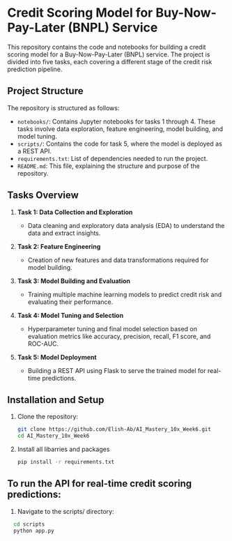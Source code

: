 # Credit Scoring Model for Buy-Now-Pay-Later (BNPL) Service

This repository contains the code and notebooks for building a credit scoring model for a Buy-Now-Pay-Later (BNPL) service. The project is divided into five tasks, each covering a different stage of the credit risk prediction pipeline. 

## Project Structure

The repository is structured as follows:

- `notebooks/`: Contains Jupyter notebooks for tasks 1 through 4. These tasks involve data exploration, feature engineering, model building, and model tuning.
- `scripts/`: Contains the code for task 5, where the model is deployed as a REST API.
- `requirements.txt`: List of dependencies needed to run the project.
- `README.md`: This file, explaining the structure and purpose of the repository.

## Tasks Overview

1. **Task 1: Data Collection and Exploration**  
   - Data cleaning and exploratory data analysis (EDA) to understand the data and extract insights.
   
2. **Task 2: Feature Engineering**  
   - Creation of new features and data transformations required for model building.

3. **Task 3: Model Building and Evaluation**  
   - Training multiple machine learning models to predict credit risk and evaluating their performance.

4. **Task 4: Model Tuning and Selection**  
   - Hyperparameter tuning and final model selection based on evaluation metrics like accuracy, precision, recall, F1 score, and ROC-AUC.

5. **Task 5: Model Deployment**  
   - Building a REST API using Flask to serve the trained model for real-time predictions.

## Installation and Setup

1. Clone the repository:
   ```bash
   git clone https://github.com/Elish-Ab/AI_Mastery_10x_Week6.git
   cd AI_Mastery_10x_Week6
2. Install all libarries and packages
   ```bash
   pip install -r requirements.txt
   
## To run the API for real-time credit scoring predictions:

1. Navigate to the scripts/ directory:
  ```bash
    cd scripts
    python app.py


